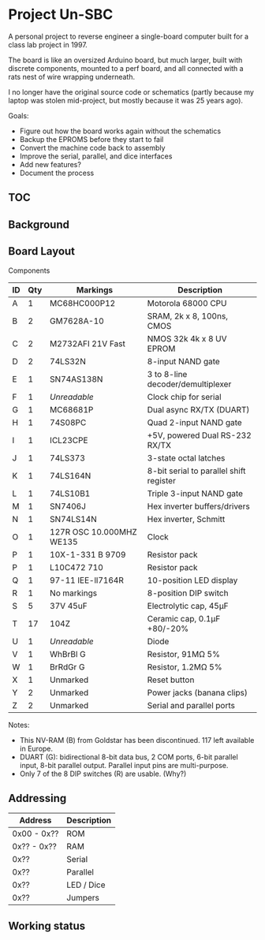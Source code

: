 # Project Un-SBC

A personal project to reverse engineer a single-board computer built for a class lab project in 1997.

The board is like an oversized Arduino board, but much larger, built with discrete components, mounted to a perf board, and all connected with a rats nest of wire wrapping underneath.

I no longer have the original source code or schematics (partly because my laptop was stolen mid-project, but mostly because it was 25 years ago).

Goals:

* Figure out how the board works again without the schematics
* Backup the EPROMS before they start to fail
* Convert the machine code back to assembly
* Improve the serial, parallel, and dice interfaces
* Add new features?
* Document the process

## TOC

## Background

## Board Layout

Components

| ID | Qty | Markings | Description |
| -- | --- | -------- | ----------- |
| A | 1 | MC68HC000P12 | Motorola 68000 CPU |
| B | 2 | GM7628A-10 | SRAM, 2k x 8, 100ns, CMOS |
| C | 2 | M2732AFI 21V Fast | NMOS 32k 4k x 8 UV EPROM |
| D | 2 | 74LS32N | 8-input NAND gate |
| E | 1 | SN74AS138N | 3 to 8-line decoder/demultiplexer |
| F | 1 | *Unreadable* | Clock chip for serial |
| G | 1 | MC68681P | Dual async RX/TX (DUART) |
| H | 1 | 74S08PC | Quad 2-input NAND gate |
| I | 1 | ICL23CPE | +5V, powered Dual RS-232 RX/TX |
| J | 1 | 74LS373 | 3-state octal latches |
| K | 1 | 74LS164N | 8-bit serial to parallel shift register |
| L | 1 | 74LS10B1 | Triple 3-input NAND gate |
| M | 1 | SN7406J | Hex inverter buffers/drivers |
| N | 1 | SN74LS14N | Hex inverter, Schmitt |
| O | 1 | 127R OSC 10.000MHZ WE135 | Clock |
| P | 1 | 10X-1-331 B 9709 | Resistor pack |
| P | 1 | L10C472 710 | Resistor pack |
| Q | 1 | 97-11 IEE-ll7164R | 10-position LED display |
| R | 1 | No markings | 8-position DIP switch |
| S | 5 | 37V 45uF | Electrolytic cap, 45μF |
| T | 17 | 104Z | Ceramic cap, 0.1μF +80/-20% |
| U | 1 | *Unreadable* | Diode |
| V | 1 | WhBrBl G| Resistor,  91MΩ 5% |
| W | 1 | BrRdGr G | Resistor, 1.2MΩ 5% |
| X | 1 | Unmarked | Reset button |
| Y | 2 | Unmarked | Power jacks (banana clips) |
| Z | 2 | Unmarked | Serial and parallel ports |


Notes:

* This NV-RAM (B) from Goldstar has been discontinued. 117 left available in Europe.
* DUART (G): bidirectional 8-bit data bus, 2 COM ports, 6-bit parallel input, 8-bit parallel output. Parallel input pins are multi-purpose.
* Only 7 of the 8 DIP switches (R) are usable. (Why?)

## Addressing

| Address | Description |
| ------- | ----------- |
| 0x00 - 0x?? | ROM |
| 0x?? - 0x?? | RAM |
| 0x?? | Serial |
| 0x?? | Parallel |
| 0x?? | LED / Dice |
| 0x?? | Jumpers |


## Working status



